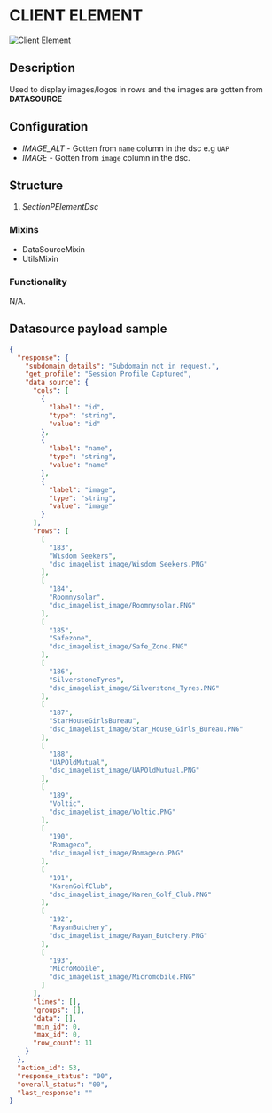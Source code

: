 # CLIENT ELEMENT

![Client Element](https://i.postimg.cc/SxcGpzJD/client-element.png)

## Description

Used to display images/logos in rows and the images are gotten from **DATASOURCE**

## Configuration

- *IMAGE_ALT* - Gotten from `name` column in the dsc e.g `UAP`
- *IMAGE* - Gotten from `image` column in the dsc.

## Structure

1. *SectionPElementDsc*

### Mixins

- DataSourceMixin
- UtilsMixin

### Functionality

N/A.

## Datasource payload sample

```json
{
  "response": {
    "subdomain_details": "Subdomain not in request.",
    "get_profile": "Session Profile Captured",
    "data_source": {
      "cols": [
        {
          "label": "id",
          "type": "string",
          "value": "id"
        },
        {
          "label": "name",
          "type": "string",
          "value": "name"
        },
        {
          "label": "image",
          "type": "string",
          "value": "image"
        }
      ],
      "rows": [
        [
          "183",
          "Wisdom Seekers",
          "dsc_imagelist_image/Wisdom_Seekers.PNG"
        ],
        [
          "184",
          "Roomnysolar",
          "dsc_imagelist_image/Roomnysolar.PNG"
        ],
        [
          "185",
          "Safezone",
          "dsc_imagelist_image/Safe_Zone.PNG"
        ],
        [
          "186",
          "SilverstoneTyres",
          "dsc_imagelist_image/Silverstone_Tyres.PNG"
        ],
        [
          "187",
          "StarHouseGirlsBureau",
          "dsc_imagelist_image/Star_House_Girls_Bureau.PNG"
        ],
        [
          "188",
          "UAPOldMutual",
          "dsc_imagelist_image/UAPOldMutual.PNG"
        ],
        [
          "189",
          "Voltic",
          "dsc_imagelist_image/Voltic.PNG"
        ],
        [
          "190",
          "Romageco",
          "dsc_imagelist_image/Romageco.PNG"
        ],
        [
          "191",
          "KarenGolfClub",
          "dsc_imagelist_image/Karen_Golf_Club.PNG"
        ],
        [
          "192",
          "RayanButchery",
          "dsc_imagelist_image/Rayan_Butchery.PNG"
        ],
        [
          "193",
          "MicroMobile",
          "dsc_imagelist_image/Micromobile.PNG"
        ]
      ],
      "lines": [],
      "groups": [],
      "data": [],
      "min_id": 0,
      "max_id": 0,
      "row_count": 11
    }
  },
  "action_id": 53,
  "response_status": "00",
  "overall_status": "00",
  "last_response": ""
}
```
